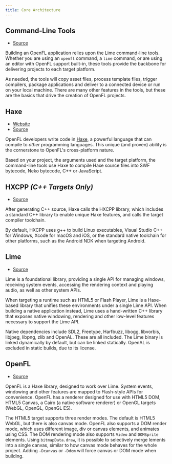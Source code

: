 ```yaml
---
title: Core Architecture
---
```


## Command-Line Tools

 * [Source](https://github.com/openfl/lime/tree/master/tools)

Building an OpenFL application relies upon the Lime command-line tools. Whether you are using an `openfl` command, a `lime` command, or are using an editor with OpenFL support built-in, these tools provide the backbone for delivering projects to each target platform.

As needed, the tools will copy asset files, process template files, trigger compilers, package applications and deliver to a connected device or run on your local machine. There are many other features in the tools, but these are the basics that drive the creation of OpenFL projects.

## Haxe

 * [Website](http://www.haxe.org)
 * [Source](https://github.com/haxefoundation/haxe)

OpenFL developers write code in [Haxe](https://en.wikipedia.org/wiki/Haxe), a powerful language that can compile to _other_ programming languages. This unique (and proven) ability is the cornerstone to OpenFL's cross-platform nature.

Based on your project, the arguments used and the target platform, the command-line tools use Haxe to compile Haxe source files into SWF bytecode, Neko bytecode, C++ or JavaScript.

## HXCPP _(C++ Targets Only)_

 * [Source](https://github.com/haxefoundation/hxcpp)

After generating C++ source, Haxe calls the HXCPP library, which includes a standard C++ library to enable unique Haxe features, and calls the target compiler toolchain.

By default, HXCPP uses g++ to build Linux executables, Visual Studio C++ for Windows, Xcode for macOS and iOS, or the standard native toolchain for other platforms, such as the Android NDK when targeting Android.

## Lime

 * [Source](https://github.com/openfl/lime)

Lime is a foundational library, providing a single API for managing windows, receiving system events, accessing the rendering context and playing audio, as well as other system APIs.

When targeting a runtime such as HTML5 or Flash Player, Lime is a Haxe-based library that unifies these environments under a single Lime API. When building a native application instead, Lime uses a hand-written C++ library that exposes native windowing, rendering and other low-level features necessary to support the Lime API.

Native dependencies include SDL2, Freetype, Harfbuzz, libogg, libvorbis, libjpeg, libpng, zlib and OpenAL. These are all included. The Lime binary is linked dynamically by default, but can be linked statically. OpenAL is excluded in static builds, due to its license.

## OpenFL

 * [Source](https://github.com/openfl/openfl)

OpenFL is a Haxe library, designed to work over Lime. System events, windowing and other features are mapped to Flash-style APIs for convenience. OpenFL has a renderer designed for use with HTML5 DOM, HTML5 Canvas, a Cairo (a native software renderer) or OpenGL targets (WebGL, OpenGL, OpenGL ES).

The HTML5 target supports three render modes. The default is HTML5 WebGL, but there is also canvas mode. OpenFL also supports a DOM render mode, which uses different image, div or canvas elements, and animates using CSS. The DOM rendering mode also supports `Video` and `DOMSprite` elements. Using `bitmapData.draw`, it is possible to selectively merge lements into a single canvas, similar to how canvas mode behaves for the whole project. Adding `-Dcanvas` or `-Ddom` will force canvas or DOM mode when building.